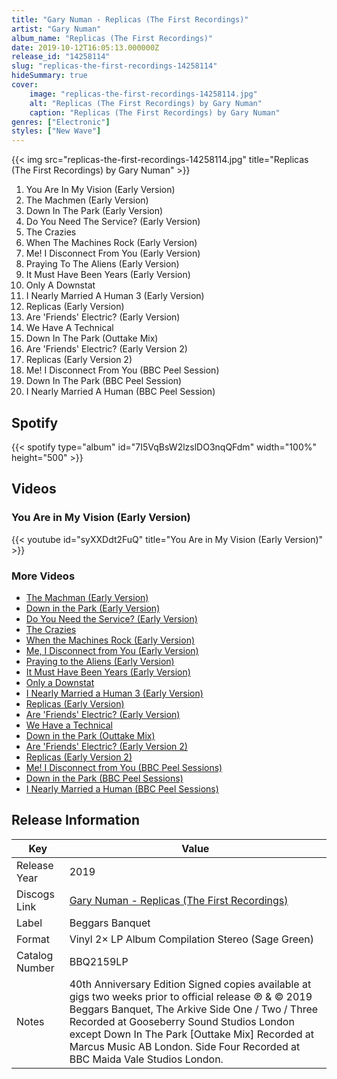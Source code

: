 ```yaml
---
title: "Gary Numan - Replicas (The First Recordings)"
artist: "Gary Numan"
album_name: "Replicas (The First Recordings)"
date: 2019-10-12T16:05:13.000000Z
release_id: "14258114"
slug: "replicas-the-first-recordings-14258114"
hideSummary: true
cover:
    image: "replicas-the-first-recordings-14258114.jpg"
    alt: "Replicas (The First Recordings) by Gary Numan"
    caption: "Replicas (The First Recordings) by Gary Numan"
genres: ["Electronic"]
styles: ["New Wave"]
---
```


{{< img src="replicas-the-first-recordings-14258114.jpg" title="Replicas (The First Recordings) by Gary Numan" >}}

<!-- section break -->

1. You Are In My Vision (Early Version)
2. The Machmen (Early Version)
3. Down In The Park (Early Version)
4. Do You Need The Service? (Early Version)
5. The Crazies 
6. When The Machines Rock (Early Version)
7. Me! I Disconnect From You (Early Version)
8. Praying To The Aliens (Early Version)
9. It Must Have Been Years (Early Version)
10. Only A Downstat
11. I Nearly Married A Human 3 (Early Version)
12. Replicas (Early Version)
13. Are 'Friends' Electric? (Early Version)
14. We Have A Technical 
15. Down In The Park (Outtake Mix)
16. Are 'Friends' Electric? (Early Version 2)
17. Replicas (Early Version 2)
18. Me! I Disconnect From You (BBC Peel Session)
19. Down In The Park (BBC Peel Session)
20. I Nearly Married A Human (BBC Peel Session)

<!-- section break -->


## Spotify
{{< spotify type="album" id="7I5VqBsW2lzslDO3nqQFdm" width="100%" height="500" >}}



## Videos
### You Are in My Vision (Early Version)
{{< youtube id="syXXDdt2FuQ" title="You Are in My Vision (Early Version)" >}}<br>

### More Videos

- [The Machman (Early Version)](https://www.youtube.com/watch?v=UWJeYMgvMN4)
- [Down in the Park (Early Version)](https://www.youtube.com/watch?v=YOZ2cnTaGZM)
- [Do You Need the Service? (Early Version)](https://www.youtube.com/watch?v=fLo451kcJmU)
- [The Crazies](https://www.youtube.com/watch?v=-gXsmGoxl8k)
- [When the Machines Rock (Early Version)](https://www.youtube.com/watch?v=iubbPHJGPvE)
- [Me, I Disconnect from You (Early Version)](https://www.youtube.com/watch?v=p9BIiWFzo4c)
- [Praying to the Aliens (Early Version)](https://www.youtube.com/watch?v=yDPj-zofgDo)
- [It Must Have Been Years (Early Version)](https://www.youtube.com/watch?v=0XUG457PIGk)
- [Only a Downstat](https://www.youtube.com/watch?v=cYA9DQXyH5E)
- [I Nearly Married a Human 3 (Early Version)](https://www.youtube.com/watch?v=jPbkfPF_hm8)
- [Replicas (Early Version)](https://www.youtube.com/watch?v=aY7QRyt0qMk)
- [Are 'Friends' Electric? (Early Version)](https://www.youtube.com/watch?v=yb-zvwA0994)
- [We Have a Technical](https://www.youtube.com/watch?v=PXHObgshCK8)
- [Down in the Park (Outtake Mix)](https://www.youtube.com/watch?v=0IKq5ICT2Xc)
- [Are 'Friends' Electric? (Early Version 2)](https://www.youtube.com/watch?v=VRqpSgnuR1c)
- [Replicas (Early Version 2)](https://www.youtube.com/watch?v=R0I3iGhfZgk)
- [Me! I Disconnect from You (BBC Peel Sessions)](https://www.youtube.com/watch?v=9okbA3gWP1Y)
- [Down in the Park (BBC Peel Sessions)](https://www.youtube.com/watch?v=Wdl5--cSVe8)
- [I Nearly Married a Human (BBC Peel Sessions)](https://www.youtube.com/watch?v=NTMKk8GrN4M)


## Release Information
|  Key           | Value                                                |
| ---------------| ---------------------------------------------------- |
| Release Year   | 2019                                   |
| Discogs Link   | [Gary Numan - Replicas (The First Recordings)](https://www.discogs.com/release/14258114-Gary-Numan--Tubeway-Army-Replicas-The-First-Recordings) |
| Label          | Beggars Banquet |
| Format         | Vinyl 2× LP Album Compilation Stereo (Sage Green) |
| Catalog Number | BBQ2159LP |
| Notes | 40th Anniversary Edition  Signed copies available at gigs two weeks prior to official release   ℗ & © 2019 Beggars Banquet, The Arkive  Side One / Two / Three Recorded at Gooseberry Sound Studios London except Down In The Park [Outtake Mix] Recorded at Marcus Music AB London. Side Four Recorded at BBC Maida Vale Studios London. |